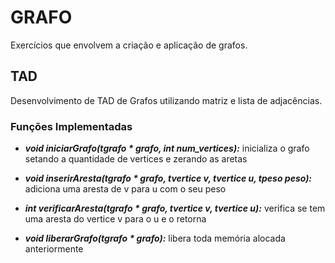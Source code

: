 # GRAFO
Exercícios que envolvem a criação e aplicação de grafos.
 
## TAD
Desenvolvimento de TAD de Grafos utilizando matriz e lista de adjacências.

### Funções Implementadas

 * ***void iniciarGrafo(tgrafo * grafo, int num_vertices):*** inicializa o grafo setando a quantidade de vertices e zerando as aretas 

 * ***void inserirAresta(tgrafo * grafo, tvertice v, tvertice u, tpeso peso):*** adiciona uma aresta de v para u com o seu peso

 * ***int verificarAresta(tgrafo * grafo, tvertice v,  tvertice u):*** verifica se tem uma aresta do vertice v para o u e o retorna

 * ***void liberarGrafo(tgrafo * grafo):*** libera toda memória alocada anteriormente

